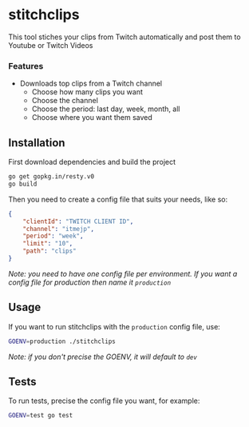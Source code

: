 # stitchclips

This tool stiches your clips from Twitch automatically and post them to Youtube or Twitch Videos

### Features

* Downloads top clips from a Twitch channel
	* Choose how many clips you want
	* Choose the channel
	* Choose the period: last day, week, month, all
	* Choose where you want them saved

## Installation

First download dependencies and build the project

```bash
go get gopkg.in/resty.v0
go build
```

Then you need to create a config file that suits your needs, like so:
```json
{
	"clientId": "TWITCH CLIENT ID",
	"channel": "itmejp",
	"period": "week",
	"limit": "10",
	"path": "clips"
}
```
*Note: you need to have one config file per environment. If you want a config file for production then name it `production`*

## Usage

If you want to run stitchclips with the `production` config file, use:

```bash
GOENV=production ./stitchclips
```
*Note: if you don't precise the GOENV, it will default to `dev`*

## Tests

To run tests, precise the config file you want, for example:

```bash
GOENV=test go test
```